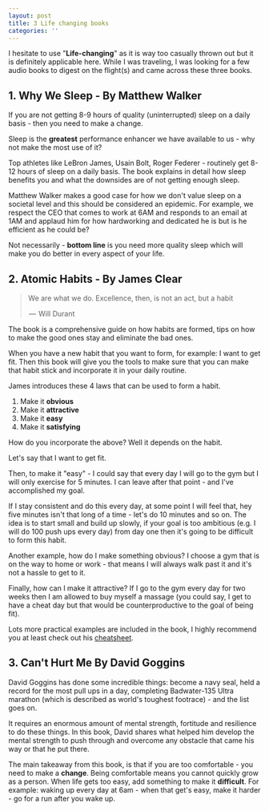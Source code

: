 ```yaml
---
layout: post
title: 3 Life changing books
categories: ''
---
```

I hesitate to use "**Life-changing**" as it is way too casually thrown out but it is definitely applicable here. While I was traveling, I was looking for a few audio books to digest on the flight(s) and came across these three books.

## 1. Why We Sleep - By Matthew Walker

If you are not getting 8-9 hours of quality (uninterrupted) sleep on a daily basis - then you need to make a change. 

Sleep is the **greatest** performance enhancer we have available to us - why not make the most use of it? 

Top athletes like LeBron James, Usain Bolt, Roger Federer - routinely get 8-12 hours of sleep on a daily basis. The book explains in detail how sleep benefits you and what the downsides are of not getting enough sleep.

Matthew Walker makes a good case for how we don't value sleep on a societal level and this should be considered an epidemic. For example, we respect the CEO that comes to work at 6AM and responds to an email at 1AM and applaud him for how hardworking and dedicated he is but is he efficient as he could be? 

Not necessarily - **bottom line** is you need more quality sleep which will make you do better in every aspect of your life.

## 2. Atomic Habits - By James Clear

> We are what we do.  Excellence, then, is not an act, but a habit
>
>  —  Will Durant

The book is a comprehensive guide on how habits are formed, tips on how to make the good ones stay  and eliminate the bad ones.

When you have a new habit that you want to form, for example: I want to get fit. Then this book will give you the tools to make sure that you can make that habit stick and incorporate it in your daily routine.

James introduces these 4 laws that can be used to form a habit.

1. Make it **obvious**
2. Make it **attractive**
3. Make it **easy**
4. Make it **satisfying**

How do you incorporate the above? Well it depends on the habit. 

Let's say that I want to get fit. 

Then, to make it "easy" - I could say that every day I will go to the gym but I will only exercise for 5 minutes. I can leave after that point - and I've accomplished my goal. 

If I stay consistent and do this every day, at some point I will feel that, hey five minutes isn't that long of a time - let's do 10 minutes and so on. The idea is to start small and build up slowly, if your goal is too ambitious (e.g. I will do 100 push ups every day) from day one then it's going to be difficult to form this habit.

Another example, how do I make something obvious? I choose a gym that is on the way to home or work - that means I will always walk past it and it's not a hassle to get to it.

Finally, how can I make it attractive? If I go to the gym every day for two weeks then I am allowed to buy myself a massage (you could say, I get to have a cheat day but that would be counterproductive to the goal of being fit).

Lots more practical examples are included in the book, I highly recommend you at least check out his [cheatsheet](https://s3.amazonaws.com/jamesclear/Atomic+Habits/Habits+Cheat+Sheet.pdf).

## 3. Can't Hurt Me By David Goggins

David Goggins has done some incredible things: become a navy seal, held a record for the most pull ups in a day, completing Badwater-135 Ultra marathon (which is described as world's toughest footrace) - and the list goes on.

It requires an enormous amount of mental strength, fortitude and resilience  to do these things. In this book, David shares what helped him develop the mental strength to push through and overcome any obstacle that came his way or that he put there. 

The main takeaway from this book, is that if you are too comfortable - you need to make a **change**. Being comfortable means you cannot quickly grow as a person. When life gets too easy, add something to make it **difficult**. For example: waking up every day at 6am - when that get's easy, make it harder - go for a run after you wake up.
